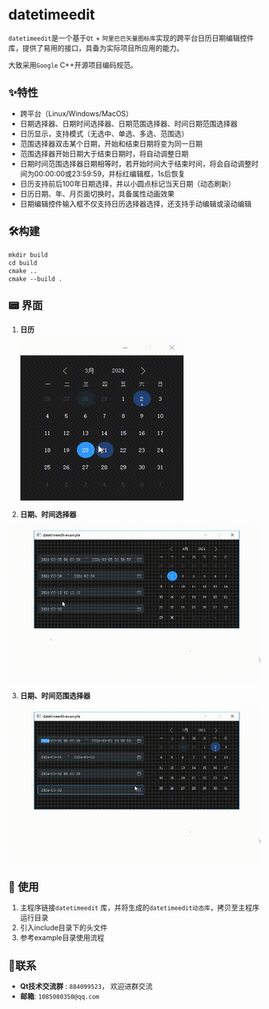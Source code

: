 # datetimeedit

`datetimeedit`是一个基于`Qt` + `阿里巴巴矢量图标库`实现的跨平台日历日期编辑控件库，提供了易用的接口，具备为实际项目所应用的能力。

大致采用`Google`  C++开源项目编码规范。

## ✨特性

- 跨平台（Linux/Windows/MacOS）
- 日期选择器、日期时间选择器、日期范围选择器、时间日期范围选择器
- 日历显示，支持模式（无选中、单选、多选、范围选）
- 范围选择器双击某个日期，开始和结束日期将变为同一日期
- 范围选择器开始日期大于结束日期时，将自动调整日期
- 日期时间范围选择器日期相等时，若开始时间大于结束时间，将会自动调整时间为00:00:00或23:59:59，并标红编辑框，1s后恢复
- 日历支持前后100年日期选择，并以小圆点标记当天日期（动态刷新）
- 日历日期、年、月页面切换时，具备属性动画效果
- 日期编辑控件输入框不仅支持日历选择器选择，还支持手动编辑或滚动编辑

## 🛠️构建

```shell
mkdir build
cd build
cmake ..
cmake --build .
```

## :pager: 界面

1. **日历**

   ![日历](img/calendar_effect.gif)

2. **日期、时间选择器**

![日期、时间选择器](img/datetime_effect.gif)

3. **日期、时间范围选择器**

![日期时间范围效果](img/datetimerange_effect.gif)

## :bookmark: 使用

1. 主程序链接`datetimeedit` 库，并将生成的`datetimeedit动态库`，拷贝至主程序运行目录
2. 引入include目录下的头文件
3. 参考example目录使用流程

## :email: ​联系

- **Qt技术交流群** : `884099523`， 欢迎进群交流
- **邮箱**: `1085080350@qq.com`

